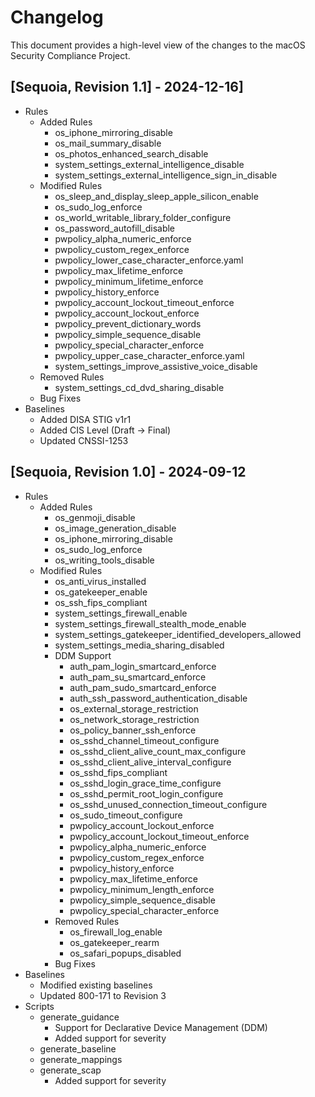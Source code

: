 # Changelog

This document provides a high-level view of the changes to the macOS Security Compliance Project.

## [Sequoia, Revision 1.1] - 2024-12-16]

* Rules
  * Added Rules
    * os_iphone_mirroring_disable
    * os_mail_summary_disable
    * os_photos_enhanced_search_disable
    * system_settings_external_intelligence_disable
    * system_settings_external_intelligence_sign_in_disable
  * Modified Rules
    * os_sleep_and_display_sleep_apple_silicon_enable
    * os_sudo_log_enforce
    * os_world_writable_library_folder_configure
    * os_password_autofill_disable
    * pwpolicy_alpha_numeric_enforce
    * pwpolicy_custom_regex_enforce
    * pwpolicy_lower_case_character_enforce.yaml
    * pwpolicy_max_lifetime_enforce
    * pwpolicy_minimum_lifetime_enforce
    * pwpolicy_history_enforce
    * pwpolicy_account_lockout_timeout_enforce
    * pwpolicy_account_lockout_enforce
    * pwpolicy_prevent_dictionary_words
    * pwpolicy_simple_sequence_disable
    * pwpolicy_special_character_enforce
    * pwpolicy_upper_case_character_enforce.yaml
    * system_settings_improve_assistive_voice_disable
  * Removed Rules
    * system_settings_cd_dvd_sharing_disable
  * Bug Fixes
* Baselines
  * Added DISA STIG v1r1
  * Added CIS Level (Draft -> Final)
  * Updated CNSSI-1253

## [Sequoia, Revision 1.0] - 2024-09-12

* Rules
  * Added Rules
    * os_genmoji_disable
    * os_image_generation_disable
    * os_iphone_mirroring_disable
    * os_sudo_log_enforce
    * os_writing_tools_disable
  * Modified Rules
    * os_anti_virus_installed
    * os_gatekeeper_enable
    * os_ssh_fips_compliant
    * system_settings_firewall_enable
    * system_settings_firewall_stealth_mode_enable
    * system_settings_gatekeeper_identified_developers_allowed
    * system_settings_media_sharing_disabled
    * DDM Support
      * auth_pam_login_smartcard_enforce
      * auth_pam_su_smartcard_enforce
      * auth_pam_sudo_smartcard_enforce
      * auth_ssh_password_authentication_disable
      * os_external_storage_restriction
      * os_network_storage_restriction
      * os_policy_banner_ssh_enforce
      * os_sshd_channel_timeout_configure
      * os_sshd_client_alive_count_max_configure
      * os_sshd_client_alive_interval_configure
      * os_sshd_fips_compliant
      * os_sshd_login_grace_time_configure
      * os_sshd_permit_root_login_configure
      * os_sshd_unused_connection_timeout_configure
      * os_sudo_timeout_configure
      * pwpolicy_account_lockout_enforce
      * pwpolicy_account_lockout_timeout_enforce
      * pwpolicy_alpha_numeric_enforce
      * pwpolicy_custom_regex_enforce
      * pwpolicy_history_enforce
      * pwpolicy_max_lifetime_enforce
      * pwpolicy_minimum_length_enforce
      * pwpolicy_simple_sequence_disable
      * pwpolicy_special_character_enforce
    * Removed Rules
      * os_firewall_log_enable
      * os_gatekeeper_rearm
      * os_safari_popups_disabled
    * Bug Fixes
* Baselines
  * Modified existing baselines
  * Updated 800-171 to Revision 3
* Scripts
  * generate_guidance
    * Support for Declarative Device Management (DDM)
    * Added support for severity
  * generate_baseline
  * generate_mappings
  * generate_scap
    * Added support for severity

